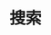 ---
title: "搜索" # in any language you want
layout: "search" # is necessary
url: "search/"
# description: "Description for Search"
summary: "search"
placeholder: "请输入关键词..."
---